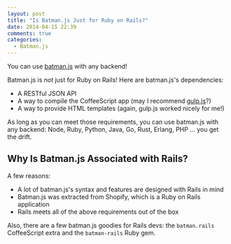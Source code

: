 ```yaml
---
layout: post
title: "Is Batman.js Just for Ruby on Rails?"
date: 2014-04-15 22:39
comments: true
categories:
  - Batman.js
---
```


You can use [batman.js](http://batmanjs.org) with any backend!

<!-- more -->

Batman.js is _not_ just for Ruby on Rails! Here are batman.js's dependencies:

- A RESTful JSON API
- A way to compile the CoffeeScript app (may I recommend [gulp.js](/blog/2014/03/22/using-gulp-dot-js-to-build-batman-dot-js-without-rails/)?)
- A way to provide HTML templates (again, gulp.js worked nicely for me!)

As long as you can meet those requirements, you can use batman.js with any backend: Node, Ruby, Python, Java, Go, Rust, Erlang, PHP ... you get the drift.

## Why Is Batman.js Associated with Rails?

A few reasons:

- A lot of batman.js's syntax and features are designed with Rails in mind
- Batman.js was extracted from Shopify, which is a Ruby on Rails application
- Rails meets all of the above requirements out of the box

Also, there are a few batman.js goodies for Rails devs: the `batman.rails` CoffeeScript extra and the `batman-rails` Ruby gem.